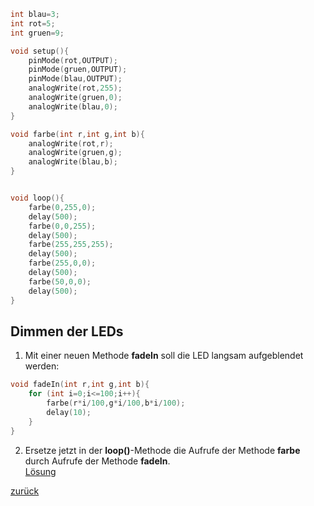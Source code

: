 ```C++
int blau=3;
int rot=5;
int gruen=9;

void setup(){
    pinMode(rot,OUTPUT);
    pinMode(gruen,OUTPUT);
    pinMode(blau,OUTPUT);
    analogWrite(rot,255);
    analogWrite(gruen,0);
    analogWrite(blau,0);
}

void farbe(int r,int g,int b){
    analogWrite(rot,r);
    analogWrite(gruen,g);
    analogWrite(blau,b);
}


void loop(){
    farbe(0,255,0);
    delay(500);
    farbe(0,0,255);
    delay(500);
    farbe(255,255,255);
    delay(500);
    farbe(255,0,0);
    delay(500);
    farbe(50,0,0);
    delay(500);
}
```
## Dimmen der LEDs
1. Mit einer neuen Methode **fadeIn** soll die LED langsam aufgeblendet werden:
``` C++
void fadeIn(int r,int g,int b){
    for (int i=0;i<=100;i++){
        farbe(r*i/100,g*i/100,b*i/100);
        delay(10);
    }
}
```
2. Ersetze jetzt in der **loop()**-Methode die Aufrufe der Methode **farbe** durch Aufrufe der Methode **fadeIn**.  
[Lösung](Loesung3.html)
       
[zurück](../index.html)
